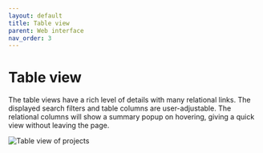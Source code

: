 ```yaml
---
layout: default
title: Table view
parent: Web interface
nav_order: 3
---
```

# Table view
The table views have a rich level of details with many relational links. The displayed search filters and table columns are user-adjustable. The relational columns will show a summary popup on hovering, giving a quick view without leaving the page.

![Table view of projects](/assets/images/projects_v2.png)
